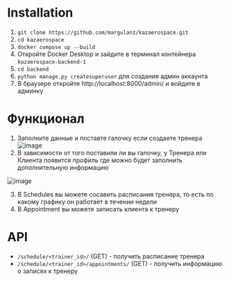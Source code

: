 # Installation

1) `git clone https://github.com/margulanz/kazaerospace.git`
2) `cd kazaerospace`
3) `docker compose up --build`
4) Откройте Docker Desktop и зайдите в терминал контейнера `kazaerospace-backend-1`
5) `cd backend`
6) `python manage.py createsuperuser` для создания админ аккаунта
7) В браузере откройте http://localhost:8000/admin/ и войдите в админку


# Функционал
1) Заполните данные и поставте галочку если создаете тренера
![image](https://github.com/margulanz/kazaerospace/assets/37156990/13b58b31-aabe-4015-8da9-142d73826632) 
2) В зависимости от того поставили ли вы галочку, у Тренера или Клиента появится профиль где можно будет заполнить дополнительную информацию

![image](https://github.com/margulanz/kazaerospace/assets/37156990/8fa60970-adf0-4ed6-9fd6-5a3bb51b6060)

3) В Schedules вы можете сосавить расписания тренера, то есть по какому графику он работает в течении недели
4) В Appointment вы можете записать клиента к тренеру


# API
- `/schedule/<trainer_id>/` (GET) - получить расписание тренера
- `/schedule/<trainer_id>/appointments/` (GET) - получить информацию о записях к тренеру
